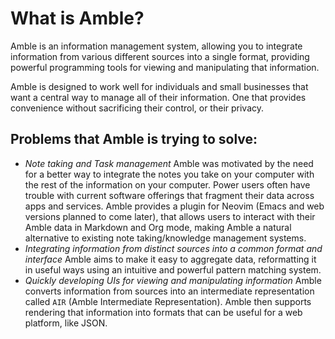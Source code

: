 # What is Amble?

Amble is an information management system, allowing you to integrate 
information from various different sources into a single format, 
providing powerful programming tools for viewing and manipulating that information.

Amble is designed to work well for individuals and small businesses that want a 
central way to manage all of their information. One that provides convenience without
sacrificing their control, or their privacy.

## Problems that Amble is trying to solve:
- *Note taking and Task management*
  Amble was motivated by the need for a better way to integrate the notes you take on your computer
  with the rest of the information on your computer. Power users often have trouble with current
  software offerings that fragment their data across apps and services. Amble provides a plugin for
  Neovim (Emacs and web versions planned to come later), that allows users to interact with their Amble data
  in Markdown and Org mode, making Amble a natural alternative to existing note taking/knowledge management systems.
- *Integrating information from distinct sources into a common format and interface*
  Amble aims to make it easy to aggregate data, reformatting it in useful ways
  using an intuitive and powerful pattern matching system.
- *Quickly developing UIs for viewing and manipulating information*
  Amble converts information from sources into an intermediate representation called `AIR` (Amble Intermediate Representation).
  Amble then supports rendering that information into formats that can be useful for a web platform, like JSON.
